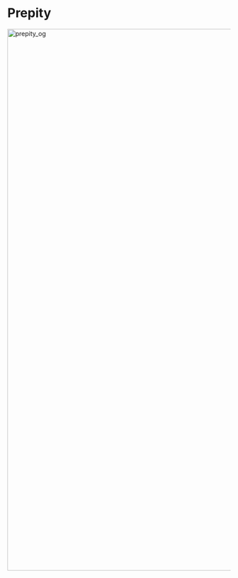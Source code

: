 # Prepity

<img width="1222" alt="prepity_og" src="https://github.com/user-attachments/assets/77acfbfe-cf84-4b9c-aa29-ede22d4dff83" />
